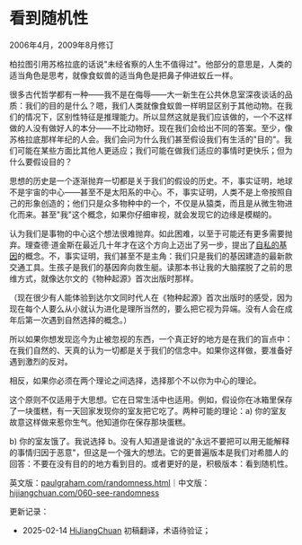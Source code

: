 




# 看到随机性

2006年4月，2009年8月修订

柏拉图引用苏格拉底的话说"未经省察的人生不值得过"。他部分的意思是，人类的适当角色是思考，就像食蚁兽的适当角色是把鼻子伸进蚁丘一样。

很多古代哲学都有一种——我不是在侮辱——大一新生在公共休息室深夜谈话的品质：我们的目的是什么？嗯，我们人类就像食蚁兽一样明显区别于其他动物。在我们的情况下，区别性特征是推理能力。所以显然这就是我们应该做的，一个不这样做的人没有做好人的本分——不比动物好。现在我们会给出不同的答案。至少，像苏格拉底那样年纪的人会。我们会问为什么我们甚至假设我们有生活的"目的"。我们可能在某些方面比其他人更适应；我们可能在做我们适应的事情时更快乐；但为什么要假设目的？

思想的历史是一个逐渐抛弃一切都是关于我们的假设的历史。不，事实证明，地球不是宇宙的中心——甚至不是太阳系的中心。不，事实证明，人类不是上帝按照自己的形象创造的；他们只是众多物种中的一个，不仅是从猿类，而且是从微生物进化而来。甚至"我"这个概念，如果你仔细审视，就会发现它的边缘是模糊的。

认为我们是事物的中心这个想法很难抛弃。如此困难，以至于可能还有更多需要抛弃。理查德·道金斯在最近几十年才在这个方向上迈出了另一步，提出了[自私的基因](http://en.wikipedia.org/wiki/The_Selfish_Gene)的概念。不，事实证明，我们甚至不是主角：我们只是我们的基因建造的最新款交通工具。生孩子是我们的基因奔向救生艇。读那本书让我的大脑摆脱了之前的思维方式，就像达尔文的《物种起源》首次出版时那样。

（现在很少有人能体验到达尔文同时代人在《物种起源》首次出版时的感受，因为现在每个人要么从小就认为进化是理所当然的，要么把它视为异端。没有人会在成年后第一次遇到自然选择的概念。）

所以如果你想发现迄今为止被忽视的东西，一个真正好的地方是在我们的盲点中：在我们自然的、天真的认为一切都是关于我们的信念中。如果你这样做，要准备好遇到激烈的反对。

相反，如果你必须在两个理论之间选择，选择那个不以你为中心的理论。

这个原则不仅适用于大思想。它在日常生活中也适用。例如，假设你在冰箱里保存了一块蛋糕，有一天回家发现你的室友把它吃了。两种可能的理论：a) 你的室友故意这样做来惹你生气。他知道你在保存那块蛋糕。

b) 你的室友饿了。我说选择 b。没有人知道是谁说的"永远不要把可以用无能解释的事情归因于恶意"，但这是一个强大的想法。它的更普遍版本是我们对希腊人的回答：不要在没有目的的地方看到目的。或者更好的是，积极版本：看到随机性。

英文版：[paulgraham.com/randomness.html](https://paulgraham.com/randomness.html)｜中文版：[hijiangchuan.com/060-see-randomness](https://hijiangchuan.com/060-see-randomness)

更新记录：
- 2025-02-14 [HiJiangChuan](https://hijiangchuan.com) 初稿翻译，术语待验证；
